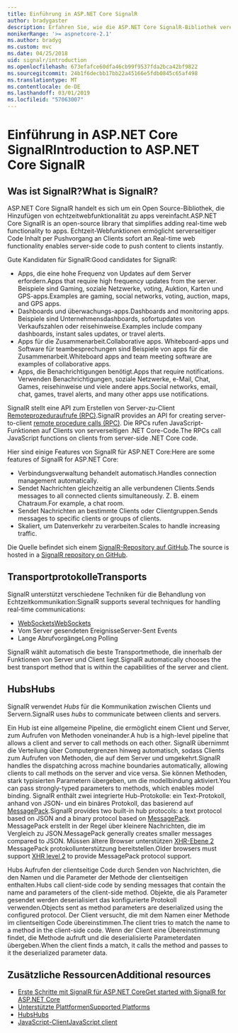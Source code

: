 ```yaml
---
title: Einführung in ASP.NET Core SignalR
author: bradygaster
description: Erfahren Sie, wie die ASP.NET Core SignalR-Bibliothek vereinfacht das Hinzufügen von Echtzeitfunktionalität für apps.
monikerRange: '>= aspnetcore-2.1'
ms.author: bradyg
ms.custom: mvc
ms.date: 04/25/2018
uid: signalr/introduction
ms.openlocfilehash: 673efafce60dfa46cb99f9537fda2bca42bf9822
ms.sourcegitcommit: 24b1f6decbb17bb22a45166e5fdb0845c65af498
ms.translationtype: MT
ms.contentlocale: de-DE
ms.lasthandoff: 03/01/2019
ms.locfileid: "57063007"
---
```

# <a name="introduction-to-aspnet-core-signalr"></a><span data-ttu-id="f3710-103">Einführung in ASP.NET Core SignalR</span><span class="sxs-lookup"><span data-stu-id="f3710-103">Introduction to ASP.NET Core SignalR</span></span>

## <a name="what-is-signalr"></a><span data-ttu-id="f3710-104">Was ist SignalR?</span><span class="sxs-lookup"><span data-stu-id="f3710-104">What is SignalR?</span></span>

<span data-ttu-id="f3710-105">ASP.NET Core SignalR handelt es sich um ein Open Source-Bibliothek, die Hinzufügen von echtzeitwebfunktionalität zu apps vereinfacht.</span><span class="sxs-lookup"><span data-stu-id="f3710-105">ASP.NET Core SignalR is an open-source library that simplifies adding real-time web functionality to apps.</span></span> <span data-ttu-id="f3710-106">Echtzeit-Webfunktionen ermöglicht serverseitiger Code Inhalt per Pushvorgang an Clients sofort an.</span><span class="sxs-lookup"><span data-stu-id="f3710-106">Real-time web functionality enables server-side code to push content to clients instantly.</span></span>

<span data-ttu-id="f3710-107">Gute Kandidaten für SignalR:</span><span class="sxs-lookup"><span data-stu-id="f3710-107">Good candidates for SignalR:</span></span>

* <span data-ttu-id="f3710-108">Apps, die eine hohe Frequenz von Updates auf dem Server erfordern.</span><span class="sxs-lookup"><span data-stu-id="f3710-108">Apps that require high frequency updates from the server.</span></span> <span data-ttu-id="f3710-109">Beispiele sind Gaming, soziale Netzwerke, voting, Auktion, Karten und GPS-apps.</span><span class="sxs-lookup"><span data-stu-id="f3710-109">Examples are gaming, social networks, voting, auction, maps, and GPS apps.</span></span>
* <span data-ttu-id="f3710-110">Dashboards und überwachungs-apps.</span><span class="sxs-lookup"><span data-stu-id="f3710-110">Dashboards and monitoring apps.</span></span> <span data-ttu-id="f3710-111">Beispiele sind Unternehmensdashboards, sofortupdates von Verkaufszahlen oder reisehinweise.</span><span class="sxs-lookup"><span data-stu-id="f3710-111">Examples include company dashboards, instant sales updates, or travel alerts.</span></span>
* <span data-ttu-id="f3710-112">Apps für die Zusammenarbeit.</span><span class="sxs-lookup"><span data-stu-id="f3710-112">Collaborative apps.</span></span> <span data-ttu-id="f3710-113">Whiteboard-apps und Software für teambesprechungen sind Beispiele von apps für die Zusammenarbeit.</span><span class="sxs-lookup"><span data-stu-id="f3710-113">Whiteboard apps and team meeting software are examples of collaborative apps.</span></span>
* <span data-ttu-id="f3710-114">Apps, die Benachrichtigungen benötigt.</span><span class="sxs-lookup"><span data-stu-id="f3710-114">Apps that require notifications.</span></span> <span data-ttu-id="f3710-115">Verwenden Benachrichtigungen, soziale Netzwerke, e-Mail, Chat, Games, reisehinweise und viele andere apps.</span><span class="sxs-lookup"><span data-stu-id="f3710-115">Social networks, email, chat, games, travel alerts, and many other apps use notifications.</span></span>

<span data-ttu-id="f3710-116">SignalR stellt eine API zum Erstellen von Server-zu-Client [Remoteprozeduraufrufe (RPC)](https://wikipedia.org/wiki/Remote_procedure_call).</span><span class="sxs-lookup"><span data-stu-id="f3710-116">SignalR provides an API for creating server-to-client [remote procedure calls (RPC)](https://wikipedia.org/wiki/Remote_procedure_call).</span></span> <span data-ttu-id="f3710-117">Die RPCs rufen JavaScript-Funktionen auf Clients von serverseitigen .NET Core-Code.</span><span class="sxs-lookup"><span data-stu-id="f3710-117">The RPCs call JavaScript functions on clients from server-side .NET Core code.</span></span>

<span data-ttu-id="f3710-118">Hier sind einige Features von SignalR für ASP.NET Core:</span><span class="sxs-lookup"><span data-stu-id="f3710-118">Here are some features of SignalR for ASP.NET Core:</span></span>

* <span data-ttu-id="f3710-119">Verbindungsverwaltung behandelt automatisch.</span><span class="sxs-lookup"><span data-stu-id="f3710-119">Handles connection management automatically.</span></span>
* <span data-ttu-id="f3710-120">Sendet Nachrichten gleichzeitig an alle verbundenen Clients.</span><span class="sxs-lookup"><span data-stu-id="f3710-120">Sends messages to all connected clients simultaneously.</span></span> <span data-ttu-id="f3710-121">Z. B. einem Chatraum.</span><span class="sxs-lookup"><span data-stu-id="f3710-121">For example, a chat room.</span></span>
* <span data-ttu-id="f3710-122">Sendet Nachrichten an bestimmte Clients oder Clientgruppen.</span><span class="sxs-lookup"><span data-stu-id="f3710-122">Sends messages to specific clients or groups of clients.</span></span>
* <span data-ttu-id="f3710-123">Skaliert, um Datenverkehr zu verarbeiten.</span><span class="sxs-lookup"><span data-stu-id="f3710-123">Scales to handle increasing traffic.</span></span>

<span data-ttu-id="f3710-124">Die Quelle befindet sich einem [SignalR-Repository auf GitHub](https://github.com/aspnet/AspNetCore/tree/master/src/SignalR).</span><span class="sxs-lookup"><span data-stu-id="f3710-124">The source is hosted in a [SignalR repository on GitHub](https://github.com/aspnet/AspNetCore/tree/master/src/SignalR).</span></span>

## <a name="transports"></a><span data-ttu-id="f3710-125">Transportprotokolle</span><span class="sxs-lookup"><span data-stu-id="f3710-125">Transports</span></span>

<span data-ttu-id="f3710-126">SignalR unterstützt verschiedene Techniken für die Behandlung von Echtzeitkommunikation:</span><span class="sxs-lookup"><span data-stu-id="f3710-126">SignalR supports several techniques for handling real-time communications:</span></span>

* [<span data-ttu-id="f3710-127">WebSockets</span><span class="sxs-lookup"><span data-stu-id="f3710-127">WebSockets</span></span>](https://tools.ietf.org/html/rfc7118)
* <span data-ttu-id="f3710-128">Vom Server gesendeten Ereignisse</span><span class="sxs-lookup"><span data-stu-id="f3710-128">Server-Sent Events</span></span>
* <span data-ttu-id="f3710-129">Lange Abrufvorgänge</span><span class="sxs-lookup"><span data-stu-id="f3710-129">Long Polling</span></span>

<span data-ttu-id="f3710-130">SignalR wählt automatisch die beste Transportmethode, die innerhalb der Funktionen von Server und Client liegt.</span><span class="sxs-lookup"><span data-stu-id="f3710-130">SignalR automatically chooses the best transport method that is within the capabilities of the server and client.</span></span>

## <a name="hubs"></a><span data-ttu-id="f3710-131">Hubs</span><span class="sxs-lookup"><span data-stu-id="f3710-131">Hubs</span></span>

<span data-ttu-id="f3710-132">SignalR verwendet *Hubs* für die Kommunikation zwischen Clients und Servern.</span><span class="sxs-lookup"><span data-stu-id="f3710-132">SignalR uses *hubs* to communicate between clients and servers.</span></span>

<span data-ttu-id="f3710-133">Ein Hub ist eine allgemeine Pipeline, die ermöglicht einem Client und Server, zum Aufrufen von Methoden voneinander.</span><span class="sxs-lookup"><span data-stu-id="f3710-133">A hub is a high-level pipeline that allows a client and server to call methods on each other.</span></span> <span data-ttu-id="f3710-134">SignalR übernimmt die Verteilung über Computergrenzen hinweg automatisch, sodass Clients zum Aufrufen von Methoden, die auf dem Server und umgekehrt.</span><span class="sxs-lookup"><span data-stu-id="f3710-134">SignalR handles the dispatching across machine boundaries automatically, allowing clients to call methods on the server and vice versa.</span></span> <span data-ttu-id="f3710-135">Sie können Methoden, stark typisierten Parametern übergeben, um die modellbindung aktiviert.</span><span class="sxs-lookup"><span data-stu-id="f3710-135">You can pass strongly-typed parameters to methods, which enables model binding.</span></span> <span data-ttu-id="f3710-136">SignalR enthält zwei integrierte Hub-Protokolle: ein Text-Protokoll, anhand von JSON- und ein binäres Protokoll, das basierend auf [MessagePack](https://msgpack.org/).</span><span class="sxs-lookup"><span data-stu-id="f3710-136">SignalR provides two built-in hub protocols: a text protocol based on JSON and a binary protocol based on [MessagePack](https://msgpack.org/).</span></span>  <span data-ttu-id="f3710-137">MessagePack erstellt in der Regel über kleinere Nachrichten, die im Vergleich zu JSON.</span><span class="sxs-lookup"><span data-stu-id="f3710-137">MessagePack generally creates smaller messages compared to JSON.</span></span> <span data-ttu-id="f3710-138">Müssen ältere Browser unterstützen [XHR-Ebene 2](https://caniuse.com/#feat=xhr2) MessagePack protokollunterstützung bereitstellen.</span><span class="sxs-lookup"><span data-stu-id="f3710-138">Older browsers must support [XHR level 2](https://caniuse.com/#feat=xhr2) to provide MessagePack protocol support.</span></span>

<span data-ttu-id="f3710-139">Hubs Aufrufen der clientseitige Code durch Senden von Nachrichten, die den Namen und die Parameter der Methode der clientseitigen enthalten.</span><span class="sxs-lookup"><span data-stu-id="f3710-139">Hubs call client-side code by sending messages that contain the name and parameters of the client-side method.</span></span> <span data-ttu-id="f3710-140">Objekte, die als Parameter gesendet werden deserialisiert das konfigurierte Protokoll verwenden.</span><span class="sxs-lookup"><span data-stu-id="f3710-140">Objects sent as method parameters are deserialized using the configured protocol.</span></span> <span data-ttu-id="f3710-141">Der Client versucht, die mit dem Namen einer Methode im clientseitigen Code übereinstimmen.</span><span class="sxs-lookup"><span data-stu-id="f3710-141">The client tries to match the name to a method in the client-side code.</span></span> <span data-ttu-id="f3710-142">Wenn der Client eine Übereinstimmung findet, die Methode aufruft und die deserialisierte Parameterdaten übergeben.</span><span class="sxs-lookup"><span data-stu-id="f3710-142">When the client finds a match, it calls the method and passes to it the deserialized parameter data.</span></span>

## <a name="additional-resources"></a><span data-ttu-id="f3710-143">Zusätzliche Ressourcen</span><span class="sxs-lookup"><span data-stu-id="f3710-143">Additional resources</span></span>

* [<span data-ttu-id="f3710-144">Erste Schritte mit SignalR für ASP.NET Core</span><span class="sxs-lookup"><span data-stu-id="f3710-144">Get started with SignalR for ASP.NET Core</span></span>](xref:tutorials/signalr)
* [<span data-ttu-id="f3710-145">Unterstützte Plattformen</span><span class="sxs-lookup"><span data-stu-id="f3710-145">Supported Platforms</span></span>](xref:signalr/supported-platforms)
* [<span data-ttu-id="f3710-146">Hubs</span><span class="sxs-lookup"><span data-stu-id="f3710-146">Hubs</span></span>](xref:signalr/hubs)
* [<span data-ttu-id="f3710-147">JavaScript-Client</span><span class="sxs-lookup"><span data-stu-id="f3710-147">JavaScript client</span></span>](xref:signalr/javascript-client)
